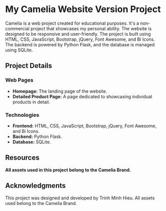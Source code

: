 # My Camelia Website Version Project 
Camelia is a web project created for educational purposes. It's a non-commercial project that showcases my personal ability. The website is designed to be responsive and user-friendly. The project is built using HTML, CSS, JavaScript, Bootstrap, jQuery, Font Awesome, and Bi Icons. The backend is powered by Python Flask, and the database is managed using SQLite.

## Project Details

### Web Pages
- **Homepage:** The landing page of the website.
- **Detailed Product Page:** A page dedicated to showcasing individual products in detail.

### Technologies
- **Frontend:** HTML, CSS, JavaScript, Bootstrap, jQuery, Font Awesome, and Bi Icons.
- **Backend:** Python Flask.
- **Database:** SQLite.

## Resources
**All assets used in this project belong to the Camelia Brand.**

## Acknowledgments

This project was designed and developed by Trinh Minh Hieu. All assets used belong to the Camelia Brand.